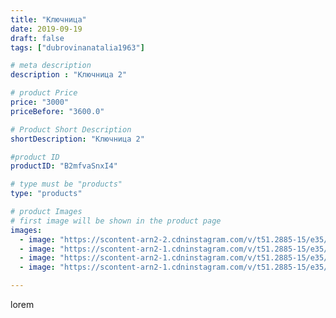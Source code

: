 ```yaml
---
title: "Ключница"
date: 2019-09-19
draft: false
tags: ["dubrovinanatalia1963"]

# meta description
description : "Ключница 2"

# product Price
price: "3000"
priceBefore: "3600.0"

# Product Short Description
shortDescription: "Ключница 2"

#product ID
productID: "B2mfvaSnxI4"

# type must be "products"
type: "products"

# product Images
# first image will be shown in the product page
images:
  - image: "https://scontent-arn2-2.cdninstagram.com/v/t51.2885-15/e35/70069173_133902261233420_3697816216453803636_n.jpg?_nc_ht=scontent-arn2-2.cdninstagram.com&_nc_cat=108&_nc_ohc=pqkgf1ysuk0AX_x5iPA&se=7&tp=1&oh=8e104f33ee4290688713807b52988170&oe=605E0FE5&ig_cache_key=MjEzNjUzNDY2ODY5MDYxMTY4MQ%3D%3D.2"
  - image: "https://scontent-arn2-1.cdninstagram.com/v/t51.2885-15/e35/69464425_152705239158338_4346821570324773777_n.jpg?_nc_ht=scontent-arn2-1.cdninstagram.com&_nc_cat=102&_nc_ohc=_SZuchy2b2wAX-LFzQZ&se=7&tp=1&oh=4a02735af004bea0f941ad9041b77a15&oe=60612D33&ig_cache_key=MjEzNjUzNDY2ODY2NTYzNjYxMw%3D%3D.2"
  - image: "https://scontent-arn2-1.cdninstagram.com/v/t51.2885-15/e35/69423267_1099183846956565_2507946943428300946_n.jpg?_nc_ht=scontent-arn2-1.cdninstagram.com&_nc_cat=101&_nc_ohc=P2EWag0IXuUAX-TBhD4&se=7&tp=1&oh=33f9ba9d81a275b0defee37a749f08f7&oe=605FD07B&ig_cache_key=MjEzNjUzNDY2ODY4MjMwNzM0Ng%3D%3D.2"
  - image: "https://scontent-arn2-1.cdninstagram.com/v/t51.2885-15/e35/70936902_753492961764025_4761760199584845332_n.jpg?_nc_ht=scontent-arn2-1.cdninstagram.com&_nc_cat=101&_nc_ohc=_TAVFyirjzMAX-qRN_x&se=7&tp=1&oh=339ba43e91ea45b3b704c8fb7d4d908c&oe=605FD2CC&ig_cache_key=MjEzNjUzNDY2ODY5MDcwNjc2Ng%3D%3D.2"

---
```

lorem
